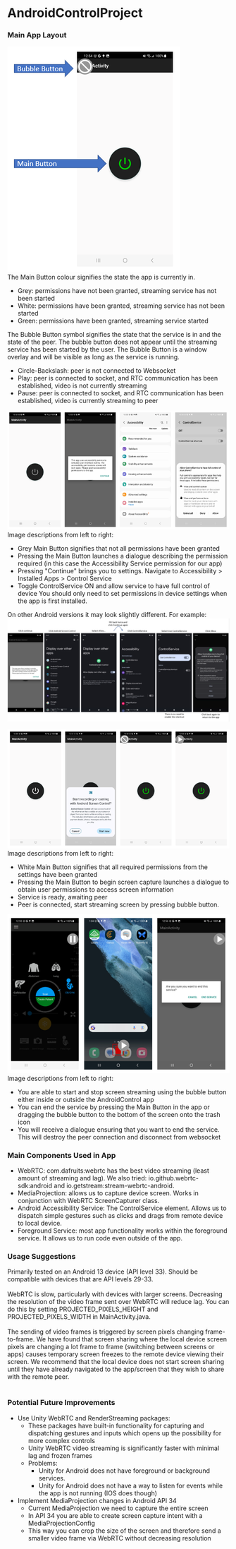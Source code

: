 # AndroidControlProject

### Main App Layout
![Main App Layout](/imgs/1_app_buttons.png) <br>
The Main Button colour signifies the state the app is currently in.
* Grey: permissions have not been granted, streaming service has not been started
* White: permissions have been granted, streaming service has not been started
* Green: permissions have been granted, streaming service started

The Bubble Button symbol signifies the state that the service is in and the state of the peer. The bubble button does not appear until the streaming service has been started by the user. 
The Bubble Button is a window overlay and will be visible as long as the service is running.
* Circle-Backslash: peer is not connected to Websocket
* Play: peer is connected to socket, and RTC communication has been established, video is not currently streaming
* Pause: peer is connected to socket, and RTC communication has been established, video is currently streaming to peer

![Enable Permissions](/imgs/2_accessibility_permissions.png) <br>
Image descriptions from left to right:
* Grey Main Button signifies that not all permissions have been granted
* Pressing the Main Button launches a dialogue describing the permission required (in this case the Accessibility Service permission for our app)
* Pressing "Continue" brings you to settings. Navigate to Accessibility > Installed Apps > Control Service
* Toggle ControlService ON and allow service to have full control of device
You should only need to set permissions in device settings when the app is first installed.

On other Android versions it may look slightly different. For example:
![Enable Permissions Older Android](/imgs/3_screen_share_permissions2.png) <br>

![Enable Screen Sharing](/imgs/3_screen_share_permissions.png) <br>
Image descriptions from left to right:
* White Main Button signifies that all required permissions from the settings have been granted
* Pressing the Main Button to begin screen capture launches a dialogue to obtain user permissions to access screen information
* Service is ready, awaiting peer
* Peer is connected, start streaming screen by pressing bubble button. 

![End Service](/imgs/4_end_service.png) <br>
Image descriptions from left to right:
* You are able to start and stop screen streaming using the bubble button either inside or outside the AndroidControl app
* You can end the service by pressing the Main Button in the app or dragging the bubble button to the bottom of the screen onto the trash icon
* You will receive a dialogue ensuring that you want to end the service. This will destroy the peer connection and disconnect from websocket

### Main Components Used in App
* WebRTC: com.dafruits:webrtc has the best video streaming (least amount of streaming and lag). We also tried: io.github.webrtc-sdk:android and io.getstream:stream-webrtc-android.
* MediaProjection: allows us to capture device screen. Works in conjunction with WebRTC ScreenCapturer class.
* Android Accessibility Service: The ControlService element. Allows us to dispatch simple gestures such as clicks and drags from remote device to local device.
* Foreground Service: most app functionality works within the foreground service. It allows us to run code even outside of the app.

### Usage Suggestions
Primarily tested on an Android 13 device (API level 33). Should be compatible with devices that are API levels 29-33.
<br><br>
WebRTC is slow, particularly with devices with larger screens. 
Decreasing the resolution of the video frame sent over WebRTC will reduce lag. 
You can do this by setting PROJECTED_PIXELS_HEIGHT and PROJECTED_PIXELS_WIDTH in MainActivity.java. 
<br><br>
The sending of video frames is triggered by screen pixels changing frame-to-frame.
We have found that screen sharing where the local device screen pixels are changing a lot frame to frame 
(switching between screens or apps) causes temporary screen freezes to the remote device viewing their screen.
We recommend that the local device does not start screen sharing until they have already navigated to the app/screen that they wish to share with the remote peer.
<br><br>

### Potential Future Improvements
* Use Unity WebRTC and RenderStreaming packages:
  * These packages have built-in functionality for capturing and dispatching gestures and inputs which opens up the possibility for more complex controls
  * Unity WebRTC video streaming is significantly faster with minimal lag and frozen frames
  * Problems: 
    * Unity for Android does not have foreground or background services. 
    * Unity for Android does not have a way to listen for events while the app is not running (IOS does though)
* Implement MediaProjection changes in Android API 34
  * Current MediaProjection we need to capture the entire screen
  * In API 34 you are able to create screen capture intent with a MediaProjectionConfig
  * This way you can crop the size of the screen and therefore send a smaller video frame via WebRTC without decreasing resolution

